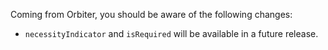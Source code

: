 Coming from Orbiter, you should be aware of the following changes:

- `necessityIndicator` and `isRequired` will be available in a future release.
